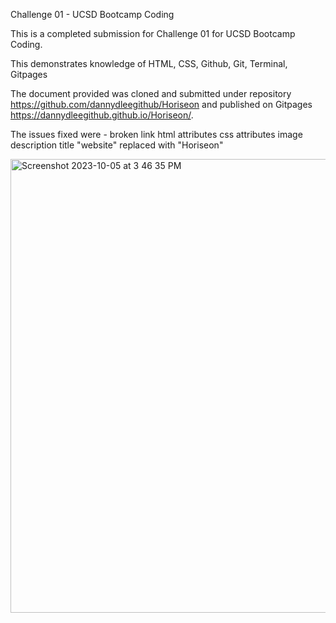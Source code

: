 Challenge 01 - UCSD Bootcamp Coding

This is a completed submission for Challenge 01 for UCSD Bootcamp Coding.

This demonstrates knowledge of HTML, CSS, Github, Git, Terminal, Gitpages

The document provided was cloned and submitted under repository https://github.com/dannydleegithub/Horiseon and published on Gitpages https://dannydleegithub.github.io/Horiseon/.

The issues fixed were -
broken link
html attributes
css attributes
image description
title "website" replaced with "Horiseon"

<img width="726" alt="Screenshot 2023-10-05 at 3 46 35 PM" src="https://github.com/dannydleegithub/Horiseon/assets/145961104/ea763278-7080-44f6-9df2-d5f10adf1e8f">
